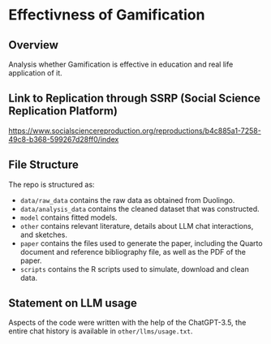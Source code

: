 # Effectivness of Gamification

## Overview

Analysis whether Gamification is effective in education and real life 
application of it. 

## Link to Replication through SSRP (Social Science Replication Platform)

https://www.socialsciencereproduction.org/reproductions/b4c885a1-7258-49c8-b368-599267d28ff0/index

## File Structure

The repo is structured as:

-   `data/raw_data` contains the raw data as obtained from Duolingo.
-   `data/analysis_data` contains the cleaned dataset that was constructed.
-   `model` contains fitted models. 
-   `other` contains relevant literature, details about LLM chat interactions, and sketches.
-   `paper` contains the files used to generate the paper, including the Quarto document and reference bibliography file, as well as the PDF of the paper. 
-   `scripts` contains the R scripts used to simulate, download and clean data.


## Statement on LLM usage

Aspects of the code were written with the help of the ChatGPT-3.5, the entire chat history is available in `other/llms/usage.txt`.
